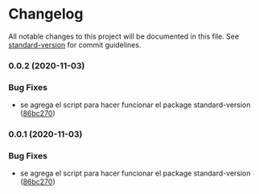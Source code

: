 # Changelog

All notable changes to this project will be documented in this file. See [standard-version](https://github.com/conventional-changelog/standard-version) for commit guidelines.

### 0.0.2 (2020-11-03)


### Bug Fixes

* se agrega el script para hacer funcionar el package standard-version ([86bc270](https://github.com/dajpes/actividad3IU/commit/86bc27077beb736fe26808ae746d88ef44b2454f))

### 0.0.1 (2020-11-03)


### Bug Fixes

* se agrega el script para hacer funcionar el package standard-version ([86bc270](https://github.com/dajpes/actividad3IU/commit/86bc27077beb736fe26808ae746d88ef44b2454f))
